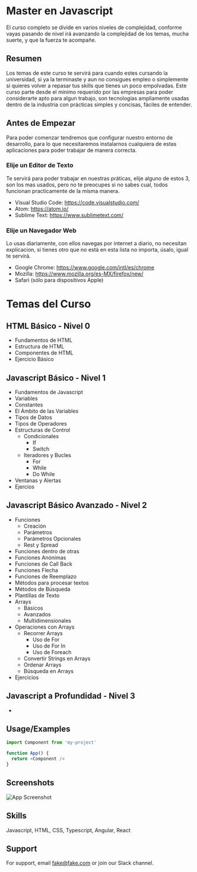 


# Master en Javascript

El curso completo se divide en varios niveles de complejidad, conforme vayas
pasando de nivel irá avanzando la complejidad de los temas, mucha suerte, y
que la fuerza te acompañe.



## Resumen
Los temas de este curso te servirá para cuando estes
cursando la universidad, si ya la terminaste y aun no consigues
empleo o simplemente si quieres volver a repasar tus skills que tienes un poco empolvadas.
Este curso parte desde el minimo requerido por las empresas para poder 
considerarte apto para algun trabajo, son tecnologías ampliamente usadas
dentro de la industria con prácticas simples y concisas, fáciles de entender.


## Antes de Empezar
Para poder comenzar tendremos que configurar nuestro entorno de desarrollo, para lo que necesitaremos instalarnos 
cualquiera de estas aplicaciones para poder trabajar de manera correcta.

### Elije un Editor de Texto
Te servirá para poder trabajar en nuestras práticas, elije alguno de
estos 3, son los mas usados, pero no te preocupes si no sabes cual, todos funcionan
practicamente de la misma manera.
- Visual Studio Code: https://code.visualstudio.com/
- Atom: https://atom.io/
- Sublime Text: https://www.sublimetext.com/

### Elije un Navegador Web
Lo usas diariamente, con ellos navegas por internet a diario, no necesitan explicacion, 
si tienes otro que no está en esta lista no importa, úsalo, igual te servirá.
- Google Chrome: https://www.google.com/intl/es/chrome
- Mozilla: https://www.mozilla.org/es-MX/firefox/new/
- Safari (sólo para dispositivos Apple)

# Temas del Curso 
## HTML Básico - Nivel 0
- Fundamentos de HTML
- Estructura de HTML
- Componentes de HTML
- Ejercicio Básico
## Javascript Básico - Nivel 1
- Fundamentos de Javascript
- Variables
- Constantes
- El Ámbito de las Variables
- Tipos de Datos
- Tipos de Operadores
- Estructuras de Control
    - Condicionales
        - If
        - Switch
    - Iteradores y Bucles
        - For
        - While
        - Do While
- Ventanas y Alertas
- Ejercios
## Javascript Básico Avanzado - Nivel 2
- Funciones
    - Creación
    - Parámetros
    - Parámetros Opcionales
    - Rest y Spread
- Funciones dentro de otras
- Funciones Anónimas
- Funciones de Call Back
- Funciones Flecha
- Funciones de Reemplazo
- Métodos para procesar textos
- Métodos de Búsqueda
- Plantillas de Texto
- Arrays
    - Básicos
    - Avanzados
    - Multidimensionales
- Operaciones con Arrays
    - Recorrer Arrays
        - Uso de For
        - Uso de For In
        - Uso de Foreach
    - Convertir Strings en Arrays
    - Ordenar Arrays
    - Búsqueda en Arrays
- Ejercicios
## Javascript a Profundidad - Nivel 3
- 






## Usage/Examples

```javascript
import Component from 'my-project'

function App() {
  return <Component />
}
```


## Screenshots

![App Screenshot](https://via.placeholder.com/468x300?text=App+Screenshot+Here)


## Skills
Javascript, HTML, CSS, Typescript, Angular, React


## Support

For support, email fake@fake.com or join our Slack channel.

